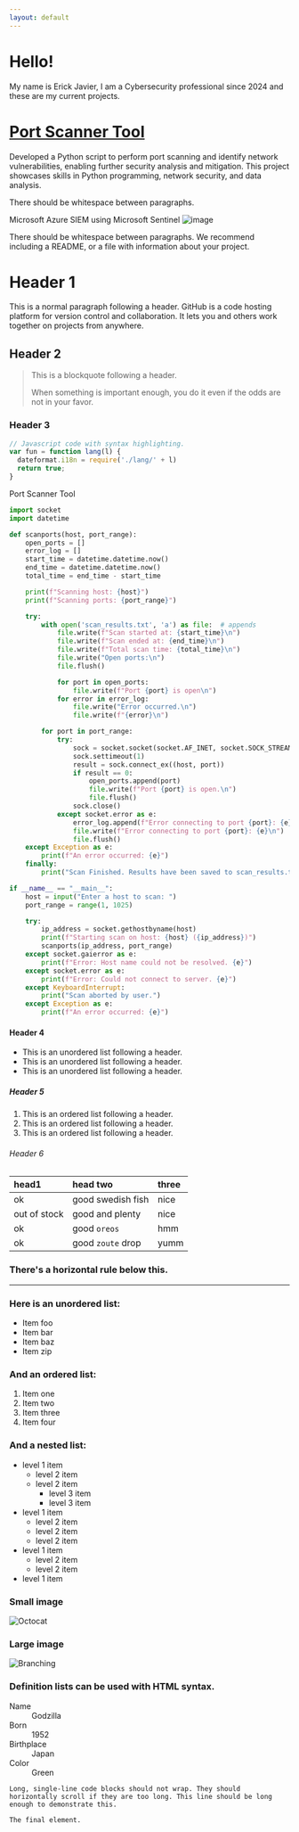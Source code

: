 ```yaml
---
layout: default
---
```


# **Hello!**
My name is Erick Javier, I am a Cybersecurity professional since 2024 and these are my current projects.

# [Port Scanner Tool](https://github.com/ericksjavier/portfolio.github.io/blob/main/C23C12.py)

Developed a Python script to perform port scanning and identify network vulnerabilities, enabling further security analysis and mitigation. This project showcases skills in Python programming, network security, and data analysis.

There should be whitespace between paragraphs.

Microsoft Azure SIEM using Microsoft Sentinel
![image](https://github.com/user-attachments/assets/d0d854e9-7f18-4b54-98a3-cc7935268e9e)


There should be whitespace between paragraphs. We recommend including a README, or a file with information about your project.

# Header 1

This is a normal paragraph following a header. GitHub is a code hosting platform for version control and collaboration. It lets you and others work together on projects from anywhere.

## Header 2

> This is a blockquote following a header.
>
> When something is important enough, you do it even if the odds are not in your favor.

### Header 3

```js
// Javascript code with syntax highlighting.
var fun = function lang(l) {
  dateformat.i18n = require('./lang/' + l)
  return true;
}
```
Port Scanner Tool
```python
import socket
import datetime

def scanports(host, port_range):
    open_ports = []
    error_log = []
    start_time = datetime.datetime.now()
    end_time = datetime.datetime.now()
    total_time = end_time - start_time

    print(f"Scanning host: {host}")
    print(f"Scanning ports: {port_range}")

    try:
        with open('scan_results.txt', 'a') as file:  # appends
            file.write(f"Scan started at: {start_time}\n")
            file.write(f"Scan ended at: {end_time}\n")
            file.write(f"Total scan time: {total_time}\n")
            file.write("Open ports:\n")
            file.flush()

            for port in open_ports:
                file.write(f"Port {port} is open\n")
            for error in error_log:
                file.write("Error occurred.\n")
                file.write(f"{error}\n")

        for port in port_range:
            try:
                sock = socket.socket(socket.AF_INET, socket.SOCK_STREAM)
                sock.settimeout(1)
                result = sock.connect_ex((host, port))
                if result == 0:
                    open_ports.append(port)
                    file.write(f"Port {port} is open.\n")
                    file.flush()
                sock.close()
            except socket.error as e:
                error_log.append(f"Error connecting to port {port}: {e}")
                file.write(f"Error connecting to port {port}: {e}\n")
                file.flush()
    except Exception as e:
        print(f"An error occurred: {e}")
    finally:
        print("Scan Finished. Results have been saved to scan_results.txt")

if __name__ == "__main__":
    host = input("Enter a host to scan: ")
    port_range = range(1, 1025)

    try:
        ip_address = socket.gethostbyname(host)
        print(f"Starting scan on host: {host} ({ip_address})")
        scanports(ip_address, port_range)
    except socket.gaierror as e:
        print(f"Error: Host name could not be resolved. {e}")
    except socket.error as e:
        print(f"Error: Could not connect to server. {e}")
    except KeyboardInterrupt:
        print("Scan aborted by user.")
    except Exception as e:
        print(f"An error occurred: {e}")
```

#### Header 4

*   This is an unordered list following a header.
*   This is an unordered list following a header.
*   This is an unordered list following a header.

##### Header 5

1.  This is an ordered list following a header.
2.  This is an ordered list following a header.
3.  This is an ordered list following a header.

###### Header 6

| head1        | head two          | three |
|:-------------|:------------------|:------|
| ok           | good swedish fish | nice  |
| out of stock | good and plenty   | nice  |
| ok           | good `oreos`      | hmm   |
| ok           | good `zoute` drop | yumm  |

### There's a horizontal rule below this.

* * *

### Here is an unordered list:

*   Item foo
*   Item bar
*   Item baz
*   Item zip

### And an ordered list:

1.  Item one
1.  Item two
1.  Item three
1.  Item four

### And a nested list:

- level 1 item
  - level 2 item
  - level 2 item
    - level 3 item
    - level 3 item
- level 1 item
  - level 2 item
  - level 2 item
  - level 2 item
- level 1 item
  - level 2 item
  - level 2 item
- level 1 item

### Small image

![Octocat](https://github.githubassets.com/images/icons/emoji/octocat.png)

### Large image

![Branching](https://guides.github.com/activities/hello-world/branching.png)


### Definition lists can be used with HTML syntax.

<dl>
<dt>Name</dt>
<dd>Godzilla</dd>
<dt>Born</dt>
<dd>1952</dd>
<dt>Birthplace</dt>
<dd>Japan</dd>
<dt>Color</dt>
<dd>Green</dd>
</dl>

```
Long, single-line code blocks should not wrap. They should horizontally scroll if they are too long. This line should be long enough to demonstrate this.
```

```
The final element.
```

